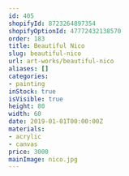 ```yaml
---
id: 405
shopifyId: 8723264897354
shopifyOptionId: 47772432138570
order: 183
title: Beautiful Nico
slug: beautiful-nico
url: art-works/beautiful-nico
aliases: []
categories:
- painting
inStock: true
isVisible: true
height: 80
width: 60
date: 2019-01-01T00:00:00Z
materials:
- acrylic
- canvas
price: 3000
mainImage: nico.jpg
---
```


